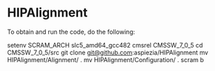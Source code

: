 HIPAlignment
============

To obtain and run the code, do the following:


setenv SCRAM_ARCH slc5_amd64_gcc482
cmsrel CMSSW_7_0_5
cd CMSSW_7_0_5/src
git clone git@github.com:aspiezia/HIPAlignment
mv HIPAlignment/Alignment/ .
mv HIPAlignment/Configuration/ .
scram b
